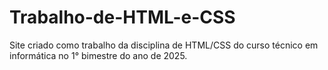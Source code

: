 # Trabalho-de-HTML-e-CSS
 Site criado como trabalho da disciplina de HTML/CSS do curso técnico em informática no 1° bimestre do ano de 2025.
